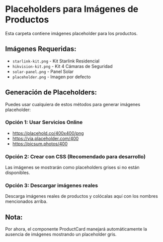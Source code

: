 # Placeholders para Imágenes de Productos

Esta carpeta contiene imágenes placeholder para los productos.

## Imágenes Requeridas:

- `starlink-kit.png` - Kit Starlink Residencial
- `hikvision-kit.png` - Kit 4 Cámaras de Seguridad
- `solar-panel.png` - Panel Solar
- `placeholder.png` - Imagen por defecto

## Generación de Placeholders:

Puedes usar cualquiera de estos métodos para generar imágenes placeholder:

### Opción 1: Usar Servicios Online
- https://placehold.co/400x400/png
- https://via.placeholder.com/400
- https://picsum.photos/400

### Opción 2: Crear con CSS (Recomendado para desarrollo)
Las imágenes se mostrarán como placeholders grises si no están disponibles.

### Opción 3: Descargar imágenes reales
Descarga imágenes reales de productos y colócalas aquí con los nombres mencionados arriba.

## Nota:
Por ahora, el componente ProductCard manejará automáticamente la ausencia de imágenes mostrando un placeholder gris.
